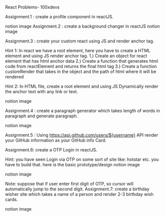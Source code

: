 React Problems- 100xdevs
 
Assignment.1 : create a profile component in reactJS.
 
notion image
Assignment.2 : create a background changer in reactJS
notion image
 
Assignment.3 : create your custom react using JS and render anchor tag.
 
Hint 1:  In react we have a root element, here you have to create a HTML element and using JS render anchor tag.
1.) Create an object for react element that has html anchor data
2.) Create a function that generates html code from reactElement and returns the final html tag
3.) Create a function customRender that takes in the object and the path of html where it will be rendered
 
Hint 2: In HTML file, create a root element and using JS Dynamically render the anchor text with any link or text.
 
notion image
 
Assignment.4 : create a paragraph generator which takes length of words in paragraph and generate paragraph.
 
notion image
 
Assignment.5 : Using  https://api.github.com/users/${username} API render your GitHub information as your GitHub info Card.
 
Assignment.6: create a OTP Login in reactJS.
 
Hint: you have seen Login via OTP on some sort of site like: hotstar etc. you have to build that. here is the basic prototype/design 
notion image
 
notion image
 
Note: suppose that if user enter first digit of OTP, so cursor will automatically jump to the second digit.
Assignment.7: create a birthday wisher site which takes a name of a person and render 2-3 birthday wish cards.
 
notion image
